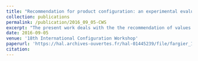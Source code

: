 ```yaml
---
title: "Recommendation for product configuration: an experimental evaluation"
collection: publications
permalink: /publication/2016_09_05-CWS
excerpt: "The present work deals with the the recommendation of values in interactive configuration, with no prior knowledge about the user, but given a list of products previously configured and bought by other users (\"sale histories\"). The basic idea is to recommend, for a given variable at a given step of the configuration process, a value that has been chosen by other users in a similar context, where the context is defined by the variables that have already been decided, and the values that the current user has chosen for these variables. From this point, two directions have been explored. The first one is to select a set of similar configurations in the sale history (typically,the k closest ones, using a distance measure) and to compute the best recommendation from this set - this is the line proposed by [9]. The second one, that we propose here, is to learn a Bayesian network from the entire sample as model of the users’ preferences, and to use it to recommend a pertinent value."
date: 2016-09-05
venue: '18th International Configuration Workshop'
paperurl: 'https://hal.archives-ouvertes.fr/hal-01445239/file/fargier_17217.pdf'
citation:
---
```

